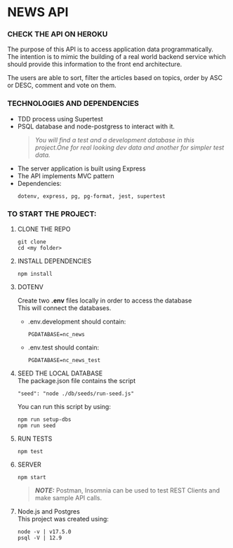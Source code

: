 # NEWS API

### CHECK THE API ON HEROKU

<p>The purpose of this API is to access application data programmatically.</br>
The intention is to mimic the building of a real world backend service which should provide this information to the front end architecture.</p>
<p>The users are able to sort, filter the articles based on topics, order by ASC or DESC, comment and vote on them.</p>

### TECHNOLOGIES AND DEPENDENCIES

<ul>
<li>TDD process using Supertest</li>
<li>PSQL database and node-postgress to interact with it.</br>

> _*You will find a test and a development database in this project.One for real looking dev data and another for simpler test data.*_

</li>
<li>The server application is built using Express</li>
<li> The API implements MVC pattern</li>
<li> Dependencies: </br>

```
dotenv, express, pg, pg-format, jest, supertest
```

</li>
</ul>

### TO START THE PROJECT:

<ol>
    <li>CLONE THE REPO </br>

```
git clone
cd <my folder>
```

</li>

<li>INSTALL DEPENDENCIES</br>

```
npm install
```

</li>
<li> DOTENV </br>
    <p>Create two <strong>.env</strong> files locally in order to access the database</br>
    This will connect the databases.</p>
</li>

<ul>
<li>.env.development should contain:</br>

```
PGDATABASE=nc_news
```

</li>
<li>.env.test should contain:</br>

```
PGDATABASE=nc_news_test
```

</li>
</ul>
<li>SEED THE LOCAL DATABASE </br>
  The package.json file contains the script

```
"seed": "node ./db/seeds/run-seed.js"
```

You can run this script by using:

```
npm run setup-dbs
npm run seed
```

</li>

<li>RUN TESTS </br>

```
npm test
```

</li>

<li>SERVER </br>

```
npm start
```

> **_NOTE:_** Postman, Insomnia can be used to test REST Clients and make sample API calls.

</li>

<li>Node.js and Postgres </br>
This project was created using:</p>

```
node -v | v17.5.0
psql -V | 12.9
```

</li>
</ol>
